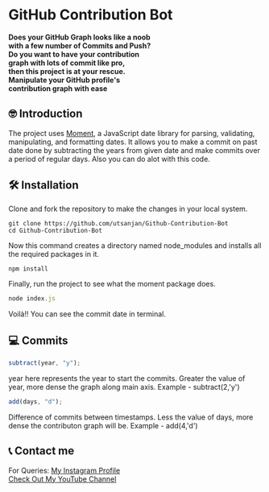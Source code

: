 # GitHub Contribution Bot

**Does your GitHub Graph looks like a noob<br>
with a few number of Commits and Push?<br>
Do you want to have your contribution<br>
graph with lots of commit like pro,<br>
then this project is at your rescue.<br>
Manipulate your GitHub profile's<br>
contribution graph with ease**

## 🤓 Introduction

The project uses [Moment](https://www.npmjs.com/package/moment), a JavaScript date library for parsing, validating, manipulating, and formatting dates. It allows you to make a commit on past date done by subtracting the years from given date and make commits over a period of regular days. Also you can do alot with this code.

## 🛠️ Installation

Clone and fork the repository to make the changes in your local system.

```git-bash
git clone https://github.com/utsanjan/Github-Contribution-Bot
cd Github-Contribution-Bot
```

Now this command creates a directory named node_modules and installs all the required packages in it.

```javascript
npm install
```

Finally, run the project to see what the moment package does.

```javascript
node index.js
```

Voilà!!
You can see the commit date in terminal.

## 💻 Commits

```javascript
subtract(year, "y");
```

year here represents the year to start the commits. Greater the value of year, more dense the graph along main axis. Example - subtract(2,'y')

```javascript
add(days, "d");
```

Difference of commits between timestamps. Less the value of days, more dense the contributon graph will be. Example - add(4,'d')

## 📞 Contact me  

For Queries: [My Instagram Profile](https://www.instagram.com/utsanjan/)  
[Check Out My YouTube Channel](https://www.youtube.com/DopeSatan)
